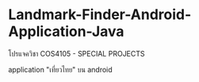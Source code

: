 # Landmark-Finder-Android-Application-Java

โปรแจควิชา COS4105 - SPECIAL PROJECTS

application "เที่ยวไทย" บน android
